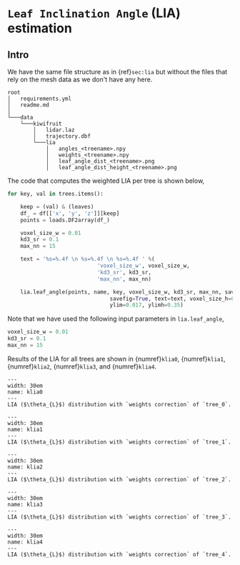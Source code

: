 # `Leaf Inclination Angle` (LIA) estimation

## Intro

We have the same file structure as in {ref}`sec:lia` but without the files that rely on the mesh data as we don't have any here.

```
root
│   requirements.yml
│   readme.md  
│
└───data
    └───kiwifruit
        │   lidar.laz
        │   trajectory.dbf
        └───lia
            │   angles_<treename>.npy
            │   weights_<treename>.npy
            │   leaf_angle_dist_<treename>.png
            │   leaf_angle_dist_height_<treename>.png
```

The code that computes the weighted LIA per tree is shown below,

```python
for key, val in trees.items():

    keep = (val) & (leaves)
    df_ = df[['x', 'y', 'z']][keep]
    points = loads.DF2array(df_)

    voxel_size_w = 0.01
    kd3_sr = 0.1
    max_nn = 15

    text = '%s=%.4f \n %s=%.4f \n %s=%.4f ' %(
                            'voxel_size_w', voxel_size_w,
                            'kd3_sr', kd3_sr,
                            'max_nn', max_nn)

    lia.leaf_angle(points, name, key, voxel_size_w, kd3_sr, max_nn, save=True,
                                savefig=True, text=text, voxel_size_h=0.1, ismock=False,
                                ylim=0.017, ylimh=0.35)
```

Note that we have used the following input parameters in `lia.leaf_angle`,

```python
voxel_size_w = 0.01
kd3_sr = 0.1
max_nn = 15
```

Results of the LIA for all trees are shown in {numref}`klia0`, {numref}`klia1`, {numref}`klia2`, {numref}`klia3`, and {numref}`klia4`.

```{figure} ../figs/kiwi_leaf_angle_dist_tree_0.png
---
width: 30em
name: klia0
---
LIA ($\theta_{L}$) distribution with `weights correction` of `tree_0`.
```

```{figure} ../figs/kiwi_leaf_angle_dist_tree_1.png
---
width: 30em
name: klia1
---
LIA ($\theta_{L}$) distribution with `weights correction` of `tree_1`.
```

```{figure} ../figs/kiwi_leaf_angle_dist_tree_2.png
---
width: 30em
name: klia2
---
LIA ($\theta_{L}$) distribution with `weights correction` of `tree_2`.
```

```{figure} ../figs/kiwi_leaf_angle_dist_tree_3.png
---
width: 30em
name: klia3
---
LIA ($\theta_{L}$) distribution with `weights correction` of `tree_3`.
```

```{figure} ../figs/kiwi_leaf_angle_dist_tree_4.png
---
width: 30em
name: klia4
---
LIA ($\theta_{L}$) distribution with `weights correction` of `tree_4`.
```